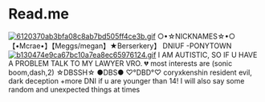 # Read.me
[![6120370ab3bfa08c8ab7bd505ff4ce3b.gif](https://i.postimg.cc/x8NByjvw/6120370ab3bfa08c8ab7bd505ff4ce3b.gif)](https://postimg.cc/jnK8Rbkc)
○•☆NICKNAMES☆•○ 【•Mcrae•】【Meggs/megan】★Berserkery】
DNIUF -PONYTOWN [![b130474e9ca67bc10a7ea8ec65976124.gif](https://i.postimg.cc/SsvwMYML/b130474e9ca67bc10a7ea8ec65976124.gif)](https://postimg.cc/yg0QqdnW)
I AM AUTISTIC, SO IF U HAVE A PROBLEM TALK TO MY LAWYER VRO. 💔
most interests are (sonic boom,dash,2) 
☆DBSSH☆ ●DBS● 
♡°DBD°♡ coryxkenshin
resident evil, dark deception +more
DNI if u are younger than 14!
I will also say some random and unexpected things 
at times
